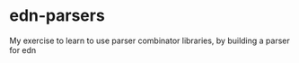 # edn-parsers
My exercise to learn to use parser combinator libraries, by building a parser for edn
